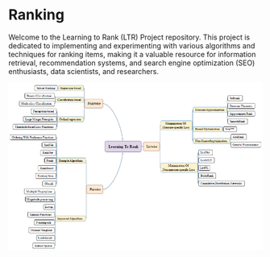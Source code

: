 # Ranking

Welcome to the Learning to Rank (LTR) Project repository. This project is dedicated to implementing and experimenting with various algorithms and techniques for ranking items, making it a valuable resource for information retrieval, recommendation systems, and search engine optimization (SEO) enthusiasts, data scientists, and researchers.


![GitHub Logo](https://github.com/sanazkeshvari/Ranking/blob/main/Untitled.bmp)

